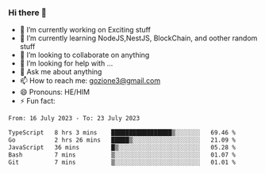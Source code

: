 ### Hi there 👋

<!--
**charlieScript/charlieScript** is a ✨ _special_ ✨ repository because its `README.md` (this file) appears on your GitHub profile.

Here are some ideas to get you started: -->

- 🔭 I’m currently working on Exciting stuff
- 🌱 I’m currently learning NodeJS,NestJS, BlockChain, and oother random stuff
- 👯 I’m looking to collaborate on anything
- 🤔 I’m looking for help with ...
- 💬 Ask me about anything
- 📫 How to reach me: gozione3@gmail.com
- 😄 Pronouns: HE/HIM
- ⚡ Fun fact: 
<!--START_SECTION:waka-->

```txt
From: 16 July 2023 - To: 23 July 2023

TypeScript   8 hrs 3 mins    █████████████████▒░░░░░░░   69.46 %
Go           2 hrs 26 mins   █████▒░░░░░░░░░░░░░░░░░░░   21.09 %
JavaScript   36 mins         █▒░░░░░░░░░░░░░░░░░░░░░░░   05.28 %
Bash         7 mins          ▒░░░░░░░░░░░░░░░░░░░░░░░░   01.07 %
Git          7 mins          ▒░░░░░░░░░░░░░░░░░░░░░░░░   01.01 %
```

<!--END_SECTION:waka-->
